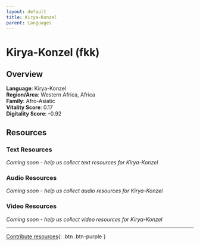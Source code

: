 ```yaml
---
layout: default
title: Kirya-Konzel
parent: Languages
---
```


# Kirya-Konzel (fkk)

## Overview

**Language**: Kirya-Konzel  
**Region/Area**: Western Africa, Africa  
**Family**: Afro-Asiatic  
**Vitality Score**: 0.17  
**Digitality Score**: -0.92  

## Resources

### Text Resources
*Coming soon - help us collect text resources for Kirya-Konzel*

### Audio Resources
*Coming soon - help us collect audio resources for Kirya-Konzel*

### Video Resources
*Coming soon - help us collect video resources for Kirya-Konzel*

---

[Contribute resources](https://fairtrain.github.io/){: .btn .btn-purple }
